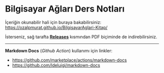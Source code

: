 # Bilgisayar Ağları Ders Notları
İçeriğin okunabilir hali için buraya bakabilirsiniz: https://ozalpmurat.github.io/BilgisayarAglari-Kitap/

İsterseniz, sağ tarafta [**Releases**](https://github.com/ozalpmurat/BilgisayarAglari-Kitap/releases) kısmından PDF biçiminde de indirebilirsiniz.

---

**Markdown Docs** (_Github Action_) kullanımı için linkler:
- https://github.com/marketplace/actions/markdown-docs
- https://github.com/ldeluigi/markdown-docs
